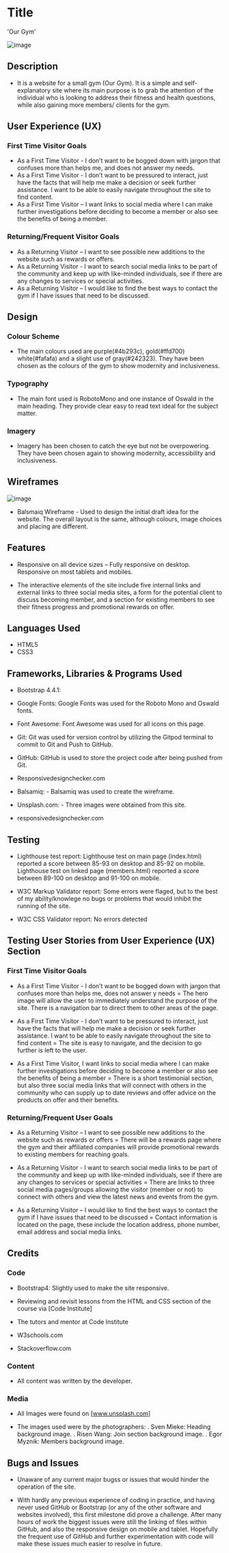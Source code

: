 
# Title
'Our Gym'


![image](https://user-images.githubusercontent.com/95102264/157535201-461eb2c1-e22f-4390-b245-4f76bfdb9608.png)




## Description

* It is a website for a small gym (Our Gym). It is a simple and self-explanatory site where its main purpose is to grab the attention of the individual who is looking to address their fitness and health questions, while also gaining more members/ clients for the gym.

## User Experience (UX)

### First Time Visitor Goals

* As a First Time Visitor - I don’t want to be bogged down with jargon that confuses more than helps me, and does not answer my needs.
* As a First Time Visitor - I don’t want to be pressured to interact, just have the facts that will help me make a decision or seek further assistance. I want to be able to easily navigate throughout the site to find content.
* As a First Time Visitor – I want links to social media where I can make further investigations before deciding to become a member or also see the benefits of being a member.

### Returning/Frequent Visitor Goals

* As a Returning Visitor – I want to see possible new additions to the website such as rewards or offers.
* As a Returning Visitor - I want to search social media links to be part of the community and keep up with like-minded individuals, see if there are any changes to services or special activities. 
* As a Returning Visitor – I would like to find the best ways to contact the gym if I have issues that need to be discussed.


## Design

### Colour Scheme

* The main colours used are purple(#4b293c), gold(#ffd700) white(#fafafa) and a slight use of gray(#242323). They have been chosen as the colours of the gym to show modernity and inclusiveness. 

### Typography

* The main font used is RobotoMono and one instance of Oswald in the main heading. They provide clear easy to read text ideal for the subject matter.

### Imagery

* Imagery has been chosen to catch the eye but not be overpowering. They have been chosen again to showing modernity, accessibility and inclusiveness. 


## Wireframes

![image](https://user-images.githubusercontent.com/95102264/156890179-fad7e567-728f-4296-94fe-dc84adf8a09b.png)

* Balsmaiq Wireframe  - Used to design the initial draft idea for the website. The overall layout is the same, although colours, image choices and placing are different.

## Features

* Responsive on all device sizes – Fully responsive on desktop. Responsive on most tablets and mobiles.

* The interactive elements of the site include five internal links and external links to three social media sites, a form for the potential client to discuss becoming member, and a section for existing members to see their fitness progress and promotional rewards on offer.

## Languages Used


* HTML5
* CSS3

## Frameworks, Libraries & Programs Used

* Bootstrap 4.4.1:

* Google Fonts: Google Fonts was used for the Roboto Mono and Oswald fonts.

* Font Awesome: Font Awesome was used for all icons on this page.

* Git: Git was used for version control by utilizing the Gitpod terminal to commit to Git and Push to GitHub.

* GitHub: GitHub is used to store the project code after being pushed from Git. 

* Responsivedesignchecker.com

* Balsamiq: - Balsamiq was used to create the wireframe.

* Unsplash.com:  - Three images were obtained from this site.

* responsivedesignchecker.com

## Testing

* Lighthouse test report: Lighthouse test on main page (index.html) reported a score between 85-93 on desktop and 85-92 on mobile.
Lighthouse test on linked page (members.html) reported a score between 89-100 on desktop and 91-100 on mobile.

* W3C Markup Validator report: Some errors were flaged, but to the best of my ability/knowlege no bugs or problems that would inhibit the running of the site.

* W3C CSS Validator report: No errors detected


## Testing User Stories from User Experience (UX) Section

### First Time Visitor Goals

* As a First Time Visitor - I don’t want to be bogged down with jargon that confuses more than helps me, does not answer y needs = 
                         The hero image will allow the user to immediately understand the purpose of the site. There is a navigation bar to direct them to other areas of the page.

* As a First Time Visitor -  I don’t want to be pressured to interact, just have the facts that will help me make a decision or seek further assistance. I want to be able to easily navigate throughout the site to find content = 
                 The site is easy to navigate, and the decision to go further is left to the user.

* As a First Time Visitor, I want links to social media where I can make further investigations before deciding to become a member or also see the benefits of being a member = 
                   There is a short testimonial section, but also three social media links that will connect with others in the community who can supply up to date reviews and offer advice on the products on offer and their benefits.


### Returning/Frequent User Goals

* As a Returning Visitor – I want to see possible new additions to the website such as rewards or offers = 
        There will be a rewards page where the gym and their affiliated companies will provide promotional rewards to existing members for reaching goals.

* As a Returning Visitor - I want to search social media links to be part of the community and keep up with like-minded individuals, see if there are any changes to services or special activities = 
                There are links to three social media pages/groups allowing the visitor (member or not) to connect with others and view the latest news and events from the gym.

* As a Returning Visitor – I would like to find the best ways to contact the gym if I have issues that need to be discussed = 
                           Contact information is located on the page, these include the location address, phone number, email address and social media links.


## Credits

### Code

* Bootstrap4: Slightly used to make the site responsive.

* Reviewing and revisit lessons from the HTML and CSS section of the course via [Code Institute] 

* The tutors and mentor at Code Institute

* W3schools.com

* Stackoverflow.com
### Content

* All content was written by the developer.

### Media

* All Images were found on [www.unsplash.com]

* The images used were by the photographers:
                . Sven Mieke: Heading background image.
                . Risen Wang: Join section background image.
                . Egor Myznik: Members background image.


## Bugs and Issues

* Unaware of any current major bugss or issues that would hinder the operation of the site.

* With hardly any previous experience of coding in practice, and having never used GitHub or Bootstrap (or any of the other software and websites involved), this first milestone did prove a challenge. After many hours of work the biggest issues were still the linking of files within GitHub, and also the responsive design on mobile and tablet. Hopefully the frequent use of GitHub and further experimentation with code will make these issues much easier to resolve in future.









